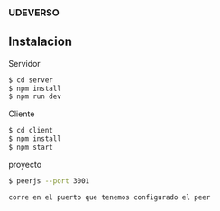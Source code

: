 ### UDEVERSO

## Instalacion

Servidor

```bash
$ cd server
$ npm install
$ npm run dev

```

Cliente

```bash
$ cd client
$ npm install
$ npm start

```

proyecto

```bash
$ peerjs --port 3001

corre en el puerto que tenemos configurado el peer

```
